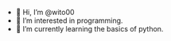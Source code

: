 - 👋 Hi, I’m @wito00
- 👀 I’m interested in programming.
- 🌱 I’m currently learning the basics of python.


<!---
wito00/wito00 is a ✨ special ✨ repository because its `README.md` (this file) appears on your GitHub profile.
You can click the Preview link to take a look at your changes.
--->
